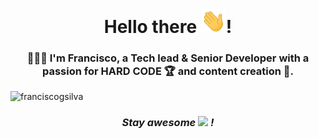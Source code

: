<h1 align="center">Hello there <img src="resources/images/hi.gif" width="40"/>!</h1>
<!-- <h1 align="center">Hello there 👋!</h1> -->
<h3 align="center">🙅🏽‍♂️ I'm Francisco, a Tech lead & Senior Developer with a passion for HARD CODE 🏆 and content creation 🦄.</h3>

<p align="left"><img src="https://komarev.com/ghpvc/?username=franciscogsilva&label=👻%20Profile%20views&color=7a2c74&style=flat" alt="franciscogsilva"/></p>

<!-- Here are some ideas to get you started:

- <img src="https://emojis.slackmojis.com/emojis/images/1643514738/7421/typingcat.gif?1643514738" width="15"/> I’m currently working on ...
- 🌱 I’m currently learning ...
- 👯 I’m looking to collaborate on ...
- 🤔 I’m looking for help with ...
- 💬 Ask me about ...
- 📫 How to reach me: ...
- 😄 Pronouns: ...
- ⚡ Fun fact: ... -->

<h3 align='center'><i>Stay awesome <img src="https://emojis.slackmojis.com/emojis/images/1531849430/4246/blob-sunglasses.gif?1531849430" width="22"/> !</i></h3>

